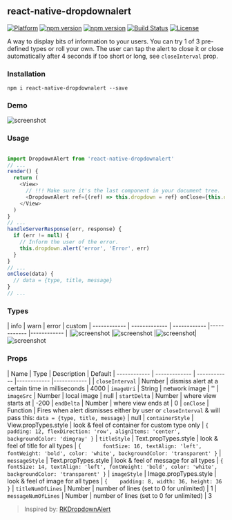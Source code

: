 ## react-native-dropdownalert

[![Platform](https://img.shields.io/badge/platform-react--native-lightgrey.svg)](http://facebook.github.io/react-native/)
[![npm version](http://img.shields.io/npm/v/react-native-dropdownalert.svg)](https://www.npmjs.com/package/react-native-dropdownalert)
[![npm version](http://img.shields.io/npm/dm/react-native-dropdownalert.svg)](https://www.npmjs.com/package/react-native-dropdownalert)
[![Build Status](https://travis-ci.org/devBrian/react-native-dropdownalert.svg?branch=master)](https://travis-ci.org/devBrian/react-native-dropdownalert)
[![License](https://img.shields.io/badge/license-MIT-blue.svg)](https://raw.github.com/devBrian/react-native-dropdownalert/master/LICENSE)

A way to display bits of information to your users. You can try 1 of 3 pre-defined types or roll your own. The user can tap the alert to close it or close automatically after 4 seconds if too short or long, see ```closeInterval``` prop.

### Installation
```
npm i react-native-dropdownalert --save
```

### Demo
![screenshot](https://raw.github.com/devBrian/react-native-dropdownalert/master/screenshots/demo.gif)

### Usage
```javascript

import DropdownAlert from 'react-native-dropdownalert'
// ...
render() {
  return (
    <View>
      // !!! Make sure it's the last component in your document tree.
      <DropdownAlert ref={(ref) => this.dropdown = ref} onClose={this.onClose} />
    </View>
  )
}
// ...
handleServerResponse(err, response) {
  if (err != null) {
    // Inform the user of the error.
    this.dropdown.alert('error', 'Error', err)
  }
}
// ...
onClose(data) {
  // data = {type, title, message}
}
// ...
```

### Types

| info | warn | error | custom
| ------------ | ------------- | ------------ |------------ |------------ |
|![screenshot](https://raw.github.com/devBrian/react-native-dropdownalert/master/screenshots/info.png) |![screenshot](https://raw.github.com/devBrian/react-native-dropdownalert/master/screenshots/warning.png) |![screenshot](https://raw.github.com/devBrian/react-native-dropdownalert/master/screenshots/error.png)|![screenshot](https://raw.github.com/devBrian/react-native-dropdownalert/master/screenshots/custom.png)

### Props
| Name | Type | Description | Default
| ------------ | ------------- | ------------ |------------ |------------ |
| ```closeInterval``` | Number  | dismiss alert at a certain time in milliseconds | 4000
| ```imageUri``` | String  | network image | ''
| ```imageSrc``` | Number  | local image | null
| ```startDelta``` | Number  | where view starts at | -200
| ```endDelta``` | Number  | where view ends at | 0
| ```onClose``` | Function  | Fires when alert dismisses either by user or ```closeInterval``` & will pass this: ```data = {type, title, message}```  | null
| ```containerStyle``` | View.propTypes.style  | look & feel of container for custom type only | ```{ padding: 12, flexDirection: 'row', alignItems: 'center', backgroundColor: 'dimgray' }```
| ```titleStyle``` | Text.propTypes.style  | look & feel of title for all types | ```{       fontSize: 16, textAlign: 'left', fontWeight: 'bold', color: 'white', backgroundColor: 'transparent' }```
| ```messageStyle``` | Text.propTypes.style  | look & feel of message for all types | ```{ fontSize: 14, textAlign: 'left', fontWeight: 'bold', color: 'white', backgroundColor: 'transparent' }```
| ```imageStyle``` | Image.propTypes.style  | look & feel of image for all types | ```{    padding: 8, width: 36, height: 36 }```
| ```titleNumOfLines``` | Number  | number of lines (set to 0 for unlimited) | 1
| ```messageNumOfLines``` | Number  | number of lines (set to 0 for unlimited) | 3


> Inspired by: [RKDropdownAlert](https://github.com/cwRichardKim/RKDropdownAlert)
